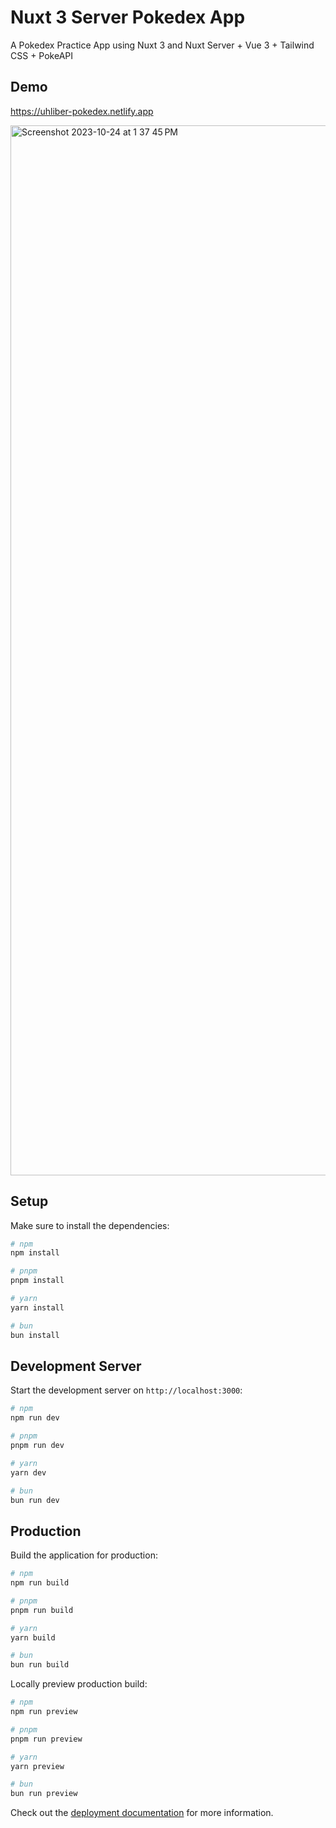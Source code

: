 # Nuxt 3 Server Pokedex App

A Pokedex Practice App using Nuxt 3 and Nuxt Server + Vue 3 + Tailwind CSS + PokeAPI

## Demo

https://uhliber-pokedex.netlify.app

<img width="1680" alt="Screenshot 2023-10-24 at 1 37 45 PM" src="https://github.com/Uhliber/pokedex-with-nuxt-3-server/assets/75675306/e63f1ec2-8ac9-4aa2-a693-020c5f910f94">

## Setup

Make sure to install the dependencies:

```bash
# npm
npm install

# pnpm
pnpm install

# yarn
yarn install

# bun
bun install
```

## Development Server

Start the development server on `http://localhost:3000`:

```bash
# npm
npm run dev

# pnpm
pnpm run dev

# yarn
yarn dev

# bun
bun run dev
```

## Production

Build the application for production:

```bash
# npm
npm run build

# pnpm
pnpm run build

# yarn
yarn build

# bun
bun run build
```

Locally preview production build:

```bash
# npm
npm run preview

# pnpm
pnpm run preview

# yarn
yarn preview

# bun
bun run preview
```

Check out the [deployment documentation](https://nuxt.com/docs/getting-started/deployment) for more information.
